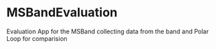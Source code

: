 # MSBandEvaluation
Evaluation App for the MSBand collecting data from the band and Polar Loop for comparision
